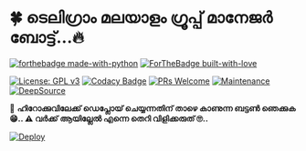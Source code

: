 # 🍀 ടെലിഗ്രാം മലയാളം ഗ്രൂപ്പ്‌ മാനേജർ ബോട്ട്...🔥

[![forthebadge made-with-python](http://ForTheBadge.com/images/badges/made-with-python.svg)](https://www.python.org/)
[![ForTheBadge built-with-love](http://ForTheBadge.com/images/badges/built-with-love.svg)](https://github.com/UserBotIndo/)

[![License: GPL v3](https://img.shields.io/badge/License-GPLv3-blue.svg)](https://www.gnu.org/licenses/gpl-3.0)
[![Codacy Badge](https://app.codacy.com/project/badge/Grade/8bfae649db3742a883e0ac1008755db3)](https://www.codacy.com/gh/userbotindo/UserIndoBot/dashboard?utm_source=github.com&amp;utm_medium=referral&amp;utm_content=userbotindo/UserIndoBot&amp;utm_campaign=Badge_Grade)
[![PRs Welcome](https://img.shields.io/badge/PRs-welcome-brightgreen.svg?style=flat-square)](https://github.com/userbotindo/UserIndoBot/pulls)
[![Maintenance](https://img.shields.io/badge/Maintained%3F-yes-green.svg)](https://github.com/userbotindo/UserIndoBot/graphs/commit-activity)
[![DeepSource](https://static.deepsource.io/deepsource-badge-light-mini.svg)](https://deepsource.io/gh/userbotindo/UserIndoBot/?ref=repository-badge)

 📂 <b>ഹിറോക്കുവിലേക്ക് ഡെപ്ലോയ് ചെയ്യന്നതിന് താഴെ കാണുന്ന ബട്ടൺ ഞെക്കുക 😁.. ⚠️ വർക്ക്‌ ആയില്ലേൽ എന്നെ തെറി വിളിക്കരുത് 🙄..</b>

[![Deploy](https://www.herokucdn.com/deploy/button.svg)](https://heroku.com/deploy?template=https://github.com/p-rinc-e/malayalam_tgbot)
